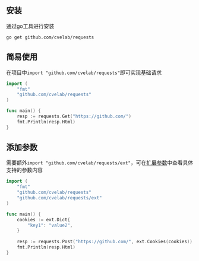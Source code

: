 ## 安装

通过go工具进行安装

```shell
go get github.com/cvelab/requests
```

## 简易使用

在项目中`import "github.com/cvelab/requests"`即可实现基础请求

```go
import (
    "fmt"
    "github.com/cvelab/requests"
)

func main() {
    resp := requests.Get("https://github.com/")
    fmt.Println(resp.Html)
}
```

## 添加参数

需要额外`import "github.com/cvelab/requests/ext"`，可在[扩展参数](extensions.md?id=可选参数)中查看具体支持的参数内容

```go
import (
    "fmt"
    "github.com/cvelab/requests"
    "github.com/cvelab/requests/ext"
)

func main() {
    cookies := ext.Dict{
        "key1": "value2",
    }
    
    resp := requests.Post("https://github.com/", ext.Cookies(cookies))
    fmt.Println(resp.Html)
}
```
